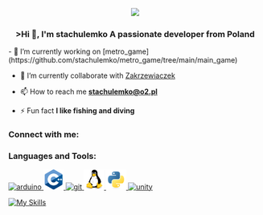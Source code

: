 <p align="center">
  <img src="https://github.com/user-attachments/assets/29fbcce1-6272-43ad-9de8-7b71fb615cfa" />
</p>


<h3 align="center">>Hi 👋, I'm stachulemko A passionate developer from Poland</h3>
- 🔭 I’m currently working on [metro_game](https://github.com/stachulemko/metro_game/tree/main/main_game)

- 👯 I’m currently collaborate with [Zakrzewiaczek](https://github.com/Zakrzewiaczek)

- 📫 How to reach me **stachulemko@o2.pl**

- ⚡ Fun fact **I like fishing and diving**

<h3 align="left">Connect with me:</h3>
<p align="left">
</p>

<h3 align="left">Languages and Tools:</h3>
<p align="left"> <a href="https://www.arduino.cc/" target="_blank" rel="noreferrer"> <img src="https://cdn.worldvectorlogo.com/logos/arduino-1.svg" alt="arduino" width="40" height="40"/> </a> <a href="https://www.w3schools.com/cpp/" target="_blank" rel="noreferrer"> <img src="https://raw.githubusercontent.com/devicons/devicon/master/icons/cplusplus/cplusplus-original.svg" alt="cplusplus" width="40" height="40"/> </a> <a href="https://git-scm.com/" target="_blank" rel="noreferrer"> <img src="https://www.vectorlogo.zone/logos/git-scm/git-scm-icon.svg" alt="git" width="40" height="40"/> </a> <a href="https://www.linux.org/" target="_blank" rel="noreferrer"> <img src="https://raw.githubusercontent.com/devicons/devicon/master/icons/linux/linux-original.svg" alt="linux" width="40" height="40"/> </a> <a href="https://www.python.org" target="_blank" rel="noreferrer"> <img src="https://raw.githubusercontent.com/devicons/devicon/master/icons/python/python-original.svg" alt="python" width="40" height="40"/> </a> <a href="https://unity.com/" target="_blank" rel="noreferrer"> <img src="https://www.vectorlogo.zone/logos/unity3d/unity3d-icon.svg" alt="unity" width="40" height="40"/> </a> </p>

[![My Skills](https://skillicons.dev/icons?i=,kali,godot,raspberrypi,visualstudio,figma&theme=light)](https://skillicons.dev)

